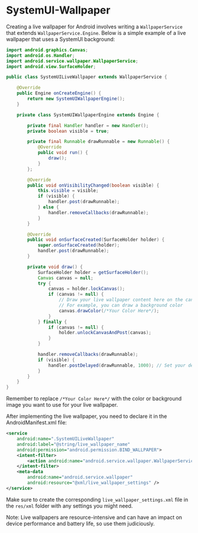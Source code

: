 # SystemUI-Wallpaper

Creating a live wallpaper for Android involves writing a `WallpaperService` that extends `WallpaperService.Engine`. Below is a simple example of a live wallpaper that uses a SystemUI background:

```java
import android.graphics.Canvas;
import android.os.Handler;
import android.service.wallpaper.WallpaperService;
import android.view.SurfaceHolder;

public class SystemUILiveWallpaper extends WallpaperService {

    @Override
    public Engine onCreateEngine() {
        return new SystemUIWallpaperEngine();
    }

    private class SystemUIWallpaperEngine extends Engine {

        private final Handler handler = new Handler();
        private boolean visible = true;

        private final Runnable drawRunnable = new Runnable() {
            @Override
            public void run() {
                draw();
            }
        };

        @Override
        public void onVisibilityChanged(boolean visible) {
            this.visible = visible;
            if (visible) {
                handler.post(drawRunnable);
            } else {
                handler.removeCallbacks(drawRunnable);
            }
        }

        @Override
        public void onSurfaceCreated(SurfaceHolder holder) {
            super.onSurfaceCreated(holder);
            handler.post(drawRunnable);
        }

        private void draw() {
            SurfaceHolder holder = getSurfaceHolder();
            Canvas canvas = null;
            try {
                canvas = holder.lockCanvas();
                if (canvas != null) {
                    // Draw your live wallpaper content here on the canvas
                    // For example, you can draw a background color
                    canvas.drawColor(/*Your Color Here*/);
                }
            } finally {
                if (canvas != null) {
                    holder.unlockCanvasAndPost(canvas);
                }
            }

            handler.removeCallbacks(drawRunnable);
            if (visible) {
                handler.postDelayed(drawRunnable, 1000); // Set your desired frame rate here
            }
        }
    }
}
```

Remember to replace `/*Your Color Here*/` with the color or background image you want to use for your live wallpaper.

After implementing the live wallpaper, you need to declare it in the AndroidManifest.xml file:

```xml
<service
    android:name=".SystemUILiveWallpaper"
    android:label="@string/live_wallpaper_name"
    android:permission="android.permission.BIND_WALLPAPER">
    <intent-filter>
        <action android:name="android.service.wallpaper.WallpaperService" />
    </intent-filter>
    <meta-data
        android:name="android.service.wallpaper"
        android:resource="@xml/live_wallpaper_settings" />
</service>
```

Make sure to create the corresponding `live_wallpaper_settings.xml` file in the `res/xml` folder with any settings you might need.

Note: Live wallpapers are resource-intensive and can have an impact on device performance and battery life, so use them judiciously.
